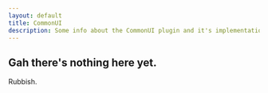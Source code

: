 ```yaml
---
layout: default
title: CommonUI
description: Some info about the CommonUI plugin and it's implementation within ShooterGame LTS.
---
```


## Gah there's nothing here yet.

Rubbish.
